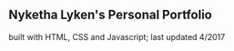 ## Nyketha Lyken's Personal Portfolio
  built with HTML, CSS and Javascript;
  last updated 4/2017  
